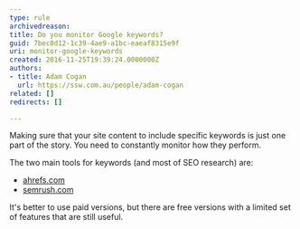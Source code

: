 ```yaml
---
type: rule
archivedreason: 
title: Do you monitor Google keywords?
guid: 7bec8d12-1c39-4ae9-a1bc-eaeaf8315e9f
uri: monitor-google-keywords
created: 2016-11-25T19:39:24.0000000Z
authors:
- title: Adam Cogan
  url: https://ssw.com.au/people/adam-cogan
related: []
redirects: []

---
```


Making sure that your site content to include specific keywords is just one part of the story. You need to constantly monitor how they perform. 

<!--endintro-->

The two main tools for keywords (and most of SEO research) are:

* [ahrefs.com](http&#58;//ahrefs.com/)
* [semrush.com](http&#58;//semrush.com/)


It's better to use paid versions, but there are free versions with a limited set of features that are still useful.
